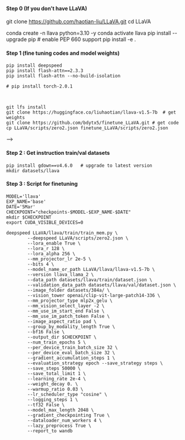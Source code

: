 
#### Step 0 (If you don't have LLaVA)
git clone https://github.com/haotian-liu/LLaVA.git
cd LLaVA

conda create -n llava python=3.10 -y
conda activate llava
pip install --upgrade pip  # enable PEP 660 support
pip install -e .



#### Step 1 (fine tuning codes and model weights)
```
pip install deepspeed
pip install flash-attn==2.3.3
pip install flash-attn --no-build-isolation

# pip install torch-2.0.1



git lfs install
git clone https://huggingface.co/liuhaotian/llava-v1.5-7b  # get weights
git clone https://github.com/bdytx5/finetune_LLaVA.git # get code 
cp LLaVA/scripts/zero2.json finetune_LLaVA/scripts/zero2.json 

```

 -->
#### Step 2 : Get instruction train/val datasets


```
pip install gdown==v4.6.0   # upgrade to latest version
mkdir datasets/llava

```

#### Step 3 : Script for finetuning
```
MODEL='llava'
EXP_NAME='base'
DATE='5Mar'
CHECKPOINT="checkpoints-$MODEL-$EXP_NAME-$DATE"
mkdir $CHECKPOINT
export CUDA_VISIBLE_DEVICES=0

deepspeed LLaVA/llava/train/train_mem.py \
        --deepspeed LLaVA/scripts/zero2.json \
        --lora_enable True \
        --lora_r 128 \
        --lora_alpha 256 \
        --mm_projector_lr 2e-5 \
        --bits 4 \
        --model_name_or_path LLaVA/llava/llava-v1.5-7b \
        --version llava_llama_2 \
        --data_path datasets/llava/train/dataset.json \
        --validation_data_path datasets/llava/val/dataset.json \
        --image_folder datasets/384a/ \
        --vision_tower openai/clip-vit-large-patch14-336 \
        --mm_projector_type mlp2x_gelu \
        --mm_vision_select_layer -2 \
        --mm_use_im_start_end False \
        --mm_use_im_patch_token False \
        --image_aspect_ratio pad \
        --group_by_modality_length True \
        --bf16 False \
        --output_dir $CHECKPOINT \
        --num_train_epochs 5 \
        --per_device_train_batch_size 32 \
        --per_device_eval_batch_size 32 \
        --gradient_accumulation_steps 1 \
        --evaluation_strategy epoch --save_strategy steps \
        --save_steps 50000 \
        --save_total_limit 1 \
        --learning_rate 2e-4 \
        --weight_decay 0. \
        --warmup_ratio 0.03 \
        --lr_scheduler_type "cosine" \
        --logging_steps 1 \
        --tf32 False \
        --model_max_length 2048 \
        --gradient_checkpointing True \
        --dataloader_num_workers 4 \
        --lazy_preprocess True \
        --report_to wandb  
```